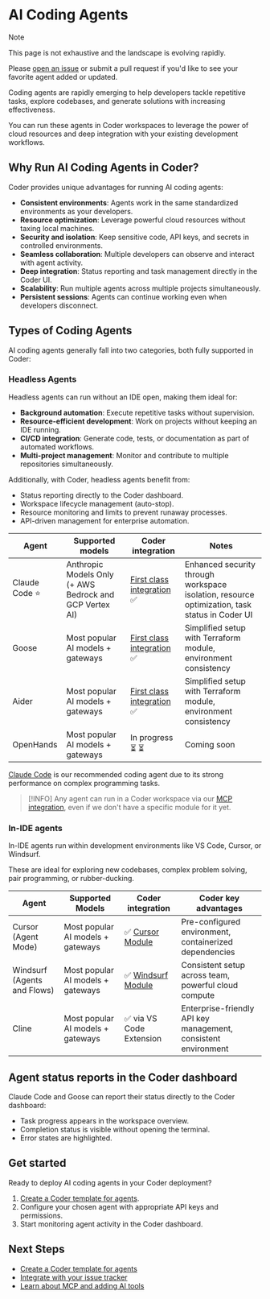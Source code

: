 # AI Coding Agents

> [!NOTE]
>
> This page is not exhaustive and the landscape is evolving rapidly.
>
> Please [open an issue](https://github.com/coder/coder/issues/new) or submit a
> pull request if you'd like to see your favorite agent added or updated.

Coding agents are rapidly emerging to help developers tackle repetitive tasks,
explore codebases, and generate solutions with increasing effectiveness.

You can run these agents in Coder workspaces to leverage the power of cloud resources
and deep integration with your existing development workflows.

## Why Run AI Coding Agents in Coder?

Coder provides unique advantages for running AI coding agents:

- **Consistent environments**: Agents work in the same standardized environments as your developers.
- **Resource optimization**: Leverage powerful cloud resources without taxing local machines.
- **Security and isolation**: Keep sensitive code, API keys, and secrets in controlled environments.
- **Seamless collaboration**: Multiple developers can observe and interact with agent activity.
- **Deep integration**: Status reporting and task management directly in the Coder UI.
- **Scalability**: Run multiple agents across multiple projects simultaneously.
- **Persistent sessions**: Agents can continue working even when developers disconnect.

## Types of Coding Agents

AI coding agents generally fall into two categories, both fully supported in Coder:

### Headless Agents

Headless agents can run without an IDE open, making them ideal for:

- **Background automation**: Execute repetitive tasks without supervision.
- **Resource-efficient development**: Work on projects without keeping an IDE running.
- **CI/CD integration**: Generate code, tests, or documentation as part of automated workflows.
- **Multi-project management**: Monitor and contribute to multiple repositories simultaneously.

Additionally, with Coder, headless agents benefit from:

- Status reporting directly to the Coder dashboard.
- Workspace lifecycle management (auto-stop).
- Resource monitoring and limits to prevent runaway processes.
- API-driven management for enterprise automation.

| Agent         | Supported models                                        | Coder integration                                                                  | Notes                                                                                         |
|---------------|---------------------------------------------------------|------------------------------------------------------------------------------------|-----------------------------------------------------------------------------------------------|
| Claude Code ⭐ | Anthropic Models Only (+ AWS Bedrock and GCP Vertex AI) | [First class integration](https://registry.coder.com/modules/coder/claude-code) ✅ | Enhanced security through workspace isolation, resource optimization, task status in Coder UI |
| Goose         | Most popular AI models + gateways                       | [First class integration](https://registry.coder.com/modules/coder/goose) ✅       | Simplified setup with Terraform module, environment consistency                               |
| Aider         | Most popular AI models + gateways                       | [First class integration](https://registry.coder.com/modules/coder/aider) ✅       | Simplified setup with Terraform module, environment consistency                                             |
| OpenHands     | Most popular AI models + gateways                       | In progress ⏳ ⏳           | Coming soon                                                                                   |

[Claude Code](https://github.com/anthropics/claude-code) is our recommended
coding agent due to its strong performance on complex programming tasks.

> [!INFO]
> Any agent can run in a Coder workspace via our [MCP integration](./headless.md),
> even if we don't have a specific module for it yet.

### In-IDE agents

In-IDE agents run within development environments like VS Code, Cursor, or Windsurf.

These are ideal for exploring new codebases, complex problem solving, pair programming,
or rubber-ducking.

| Agent                       | Supported Models                  | Coder integration                                                       | Coder key advantages                                           |
|-----------------------------|-----------------------------------|-------------------------------------------------------------------------|----------------------------------------------------------------|
| Cursor (Agent Mode)         | Most popular AI models + gateways | ✅ [Cursor Module](https://registry.coder.com/modules/coder/cursor)     | Pre-configured environment, containerized dependencies         |
| Windsurf (Agents and Flows) | Most popular AI models + gateways | ✅ [Windsurf Module](https://registry.coder.com/modules/coder/windsurf) | Consistent setup across team, powerful cloud compute           |
| Cline                       | Most popular AI models + gateways | ✅ via VS Code Extension                                                | Enterprise-friendly API key management, consistent environment |

## Agent status reports in the Coder dashboard

Claude Code and Goose can report their status directly to the Coder dashboard:

- Task progress appears in the workspace overview.
- Completion status is visible without opening the terminal.
- Error states are highlighted.

## Get started

Ready to deploy AI coding agents in your Coder deployment?

1. [Create a Coder template for agents](./create-template.md).
1. Configure your chosen agent with appropriate API keys and permissions.
1. Start monitoring agent activity in the Coder dashboard.

## Next Steps

- [Create a Coder template for agents](./create-template.md)
- [Integrate with your issue tracker](./issue-tracker.md)
- [Learn about MCP and adding AI tools](./best-practices.md)
